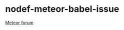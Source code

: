 # nodef-meteor-babel-issue
[Meteor forum](https://forums.meteor.com/t/is-linting-default-in-meteor-1-3-3/26741/1)
